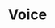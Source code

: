 ---
# This topic lives at
# https://digital.gov/topics/voice

# Topic Title
title: "Voice"

# description — keep it short and clear
summary: ""

# Weight
weight: 1

# For more information on managing topics,
# see https://github.com/GSA/digitalgov.gov/wiki/topics
---